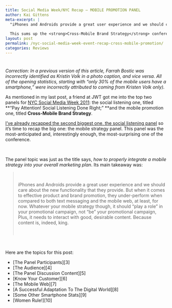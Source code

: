 ```yaml
---
title: Social Media Week/NYC Recap – MOBILE PROMOTION PANEL
author: Kai Gittens
meta-excerpt: |
  "iPhones and Androids provide a great user experience and we should care about the new functionality that they provide.  But when it comes to effective product and brand promotion, they under-perform when compared to both text messaging and the mobile web, at least, for now.  Whatever your mobile strategy though, it should "play a role" in your promotional campaign, not "be" your promotional campaign, Plus, it needs to interact with good, desirable content.  Because content is, indeed, king."
  
  This sums up the <strong>Cross-Mobile Brand Strategy</strong> conference that went on during NYC Social Media Week.  Please read on to get the full monty...
layout: post
permalink: /nyc-social-media-week-event-recap-cross-mobile-promotion/
categories: Reviews
---
```

# 

*Correction: In a previous version of this article, Farrah Bostic was incorrectly identified as Kristin Volk in a photo caption, and vice versa. All of the opening statistics, starting with “only 30% of the mobile users have a smartphone,” were incorrectly attributed to coming from Kristen Volk only).*

As mentioned in my last post, a friend at JWT got me into the top two panels for [NYC Social Media Week 2011][1]: the social listening one, titled **“Pay Attention! Social Listening Done Right;” **and the mobile promotion one, titled **Cross-Mobile Brand Strategy**. 

 [1]: http://socialmediaweek.org/

[I’ve already recapped the second biggest one, the social listening panel][2] so it’s time to recap the big one: the mobile strategy panel. This panel was the most-anticipated and, interestingly enough, the most-surprising one of the conference.

 [2]: http://kaidez.com/nyc-social-media-week-event-recap-social-listening/

 

The panel topic was just as the title says, *how to properly integrate a mobile strategy into your overall marketing plan*. Its main takeaway was:

>  
> 
> iPhones and Androids provide a great user experience and we should care about the new functionality that they provide. But when it comes to effective product and brand promotion, they under-perform when compared to both text messaging and the mobile web, at least, for now. Whatever your mobile strategy though, it should “play a role” in your promotional campaign, not “be” your promotional campaign, Plus, it needs to interact with good, desirable content. Because content is, indeed, king.
> 
>  

 

Here are the topics for this post:

*   [The Panel Participants][3]
*   [The Audience][4]
*   [The Panel Discussion Content][5]
*   [Know Your Customer][6]
*   [The Mobile Web][7]
*   [A Successful Adaptation To The Digital World][8]
*   [Some Other Smartphone Stats][9]
*   [Women Rule!][10]